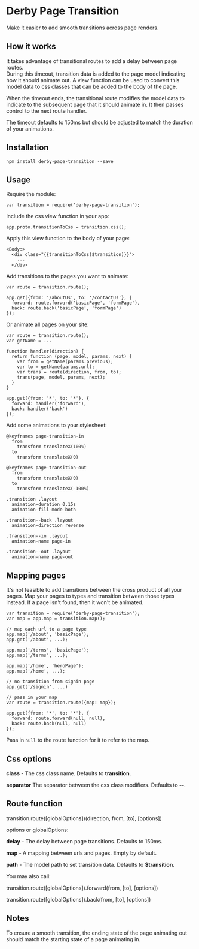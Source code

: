 Derby Page Transition
=====================

Make it easier to add smooth transitions across page renders.

How it works
------------

It takes advantage of transitional routes to add a delay between page routes.  
During this timeout, transition data is added to the page model indicating how it should animate out.
A view function can be used to convert this model data to css classes that can be added to the body of the page.

When the timeout ends, the transitional route modifies the model data to indicate to the subsequent page that it should animate in. It then passes control to the next route handler.

The timeout defaults to 150ms but should be adjusted to match the duration of your animations.

Installation
------------

    npm install derby-page-transition --save

Usage
-----

Require the module:

    var transition = require('derby-page-transition');

Include the css view function in your app:

    app.proto.transitionToCss = transition.css();

Apply this view function to the body of your page:

    <Body:>
      <div class="{{transitionToCss($transition)}}">
        ...
      </div>

Add transitions to the pages you want to animate:

    var route = transition.route();

    app.get({from: '/aboutUs', to: '/contactUs'}, {
      forward: route.forward('basicPage', 'formPage'),
      back: route.back('basicPage', 'formPage')
    });

Or animate all pages on your site:

    var route = transition.route();
    var getName = ...

    function handler(direction) {
      return function (page, model, params, next) {
        var from = getName(params.previous);
        var to = getName(params.url);
        var trans = route(direction, from, to);
        trans(page, model, params, next);
      }
    }

    app.get({from: '*', to: '*'}, {
      forward: handler('forward'),
      back: handler('back')
    });

Add some animations to your stylesheet:

    @keyframes page-transition-in
      from
        transform translateX(100%)
      to
        transform translateX(0)

    @keyframes page-transition-out
      from
        transform translateX(0)
      to
        transform translateX(-100%)

    .transition .layout
      animation-duration 0.15s
      animation-fill-mode both

    .transition--back .layout
      animation-direction reverse

    .transition--in .layout
      animation-name page-in

    .transition--out .layout
      animation-name page-out

Mapping pages
-------------

It's not feasible to add transitions between the cross product of all your pages.
Map your pages to types and transition between those types instead.
If a page isn't found, then it won't be animated.

    var transition = require('derby-page-transition');
    var map = app.map = transition.map();

    // map each url to a page type
    app.map('/about', 'basicPage');
    app.get('/about', ...);

    app.map('/terms', 'basicPage');
    app.map('/terms', ...);

    app.map('/home', 'heroPage');
    app.map('/home', ...);

    // no transition from signin page
    app.get('/signin', ...)

    // pass in your map
    var route = transition.route({map: map});

    app.get({from: '*', to: '*'}, {
      forward: route.forward(null, null),
      back: route.back(null, null)
    });

Pass in `null` to the route function for it to refer to the map.

Css options
-----------

**class** - The css class name. Defaults to **transition**.

**separator** The separator between the css class modifiers. Defaults to **--**.

Route function
--------------

transition.route([globalOptions])(direction, from, [to], [options])

options or globalOptions:

**delay** - The delay between page transitions. Defaults to 150ms.

**map** - A mapping between urls and pages. Empty by default.

**path** - The model path to set transition data. Defaults to **$transition**.

You may also call:

transition.route([globalOptions]).forward(from, [to], [options])

transition.route([globalOptions]).back(from, [to], [options])

Notes
-----

To ensure a smooth transition, the ending state of the page animating out should match the starting state of a page animating in.
